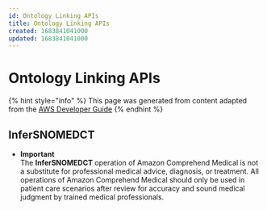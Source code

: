 ```yaml
---
id: Ontology Linking APIs
title: Ontology Linking APIs
created: 1683841041000
updated: 1683841041000
---
```

# Ontology Linking APIs

{% hint style="info" %}
This page was generated from content adapted from the [AWS Developer Guide](https://github.com/awsdocs/amazon-comprehend-medical-developer-guide.git)
{% endhint %}

## InferSNOMEDCT

- **Important**  
The **InferSNOMEDCT** operation of Amazon Comprehend Medical is not a substitute for professional medical advice, diagnosis, or treatment\. All operations of Amazon Comprehend Medical should only be used in patient care scenarios after review for accuracy and sound medical judgment by trained medical professionals\.

